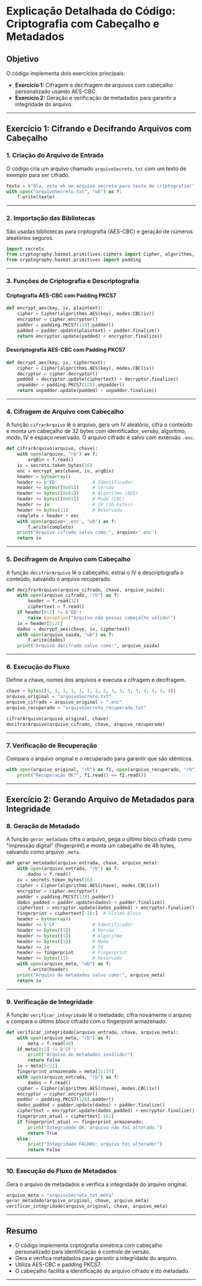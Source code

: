 # Explicação Detalhada do Código: Criptografia com Cabeçalho e Metadados

## Objetivo

O código implementa dois exercícios principais:

- **Exercício 1:** Cifragem e decifragem de arquivos com cabeçalho personalizado usando AES-CBC.
- **Exercício 2:** Geração e verificação de metadados para garantir a integridade do arquivo.

---

## Exercício 1: Cifrando e Decifrando Arquivos com Cabeçalho

### 1. Criação do Arquivo de Entrada

O código cria um arquivo chamado `arquivoSecreto.txt` com um texto de exemplo para ser cifrado.

```python
texto = b'Ola, este eh um arquivo secreto para teste de criptografia!'
with open("arquivoSecreto.txt", "wb") as f:
    f.write(texto)
```

---

### 2. Importação das Bibliotecas

São usadas bibliotecas para criptografia (AES-CBC) e geração de números aleatórios seguros.

```python
import secrets
from cryptography.hazmat.primitives.ciphers import Cipher, algorithms, modes
from cryptography.hazmat.primitives import padding
```

---

### 3. Funções de Criptografia e Descriptografia

#### Criptografia AES-CBC com Padding PKCS7

```python
def encrypt_aes(key, iv, plaintext):
    cipher = Cipher(algorithms.AES(key), modes.CBC(iv))
    encryptor = cipher.encryptor()
    padder = padding.PKCS7(128).padder()
    padded = padder.update(plaintext) + padder.finalize()
    return encryptor.update(padded) + encryptor.finalize()
```

#### Descriptografia AES-CBC com Padding PKCS7

```python
def decrypt_aes(key, iv, ciphertext):
    cipher = Cipher(algorithms.AES(key), modes.CBC(iv))
    decryptor = cipher.decryptor()
    padded = decryptor.update(ciphertext) + decryptor.finalize()
    unpadder = padding.PKCS7(128).unpadder()
    return unpadder.update(padded) + unpadder.finalize()
```

---

### 4. Cifragem de Arquivo com Cabeçalho

A função `cifrarArquivo` lê o arquivo, gera um IV aleatório, cifra o conteúdo e monta um cabeçalho de 32 bytes com identificador, versão, algoritmo, modo, IV e espaço reservado. O arquivo cifrado é salvo com extensão `.enc`.

```python
def cifrarArquivo(arquivo, chave):
    with open(arquivo, "rb") as f:
        arqBin = f.read()
    iv = secrets.token_bytes(16)
    enc = encrypt_aes(chave, iv, arqBin)
    header = bytearray()
    header += b'ED'             # Identificador
    header += bytes([0x01])     # Versão
    header += bytes([0x01])     # Algoritmo (AES)
    header += bytes([0x01])     # Modo (CBC)
    header += iv                # IV (16 bytes)
    header += bytes(11)         # Reservado
    completo = header + enc
    with open(arquivo+'.enc', "wb") as f:
        f.write(completo)
    print("Arquivo cifrado salvo como:", arquivo+'.enc')
    return iv
```

---

### 5. Decifragem de Arquivo com Cabeçalho

A função `decifrarArquivo` lê o cabeçalho, extrai o IV e descriptografa o conteúdo, salvando o arquivo recuperado.

```python
def decifrarArquivo(arquivo_cifrado, chave, arquivo_saida):
    with open(arquivo_cifrado, "rb") as f:
        header = f.read(32)
        ciphertext = f.read()
    if header[0:2] != b'ED':
        raise Exception("Arquivo não possui cabeçalho válido!")
    iv = header[5:21]
    dados = decrypt_aes(chave, iv, ciphertext)
    with open(arquivo_saida, "wb") as f:
        f.write(dados)
    print("Arquivo decifrado salvo como:", arquivo_saida)
```

---

### 6. Execução do Fluxo

Define a chave, nomes dos arquivos e executa a cifragem e decifragem.

```python
chave = bytes([1, 1, 1, 1, 2, 2, 2, 2, 3, 3, 3, 3, 4, 4, 4, 4])
arquivo_original = "arquivoSecreto.txt"
arquivo_cifrado = arquivo_original + ".enc"
arquivo_recuperado = "arquivoSecreto_recuperado.txt"

cifrarArquivo(arquivo_original, chave)
decifrarArquivo(arquivo_cifrado, chave, arquivo_recuperado)
```

---

### 7. Verificação de Recuperação

Compara o arquivo original e o recuperado para garantir que são idênticos.

```python
with open(arquivo_original, "rb") as f1, open(arquivo_recuperado, "rb") as f2:
    print("Recuperação OK?", f1.read() == f2.read())
```

---

## Exercício 2: Gerando Arquivo de Metadados para Integridade

### 8. Geração de Metadado

A função `gerar_metadado` cifra o arquivo, pega o último bloco cifrado como "impressão digital" (fingerprint) e monta um cabeçalho de 48 bytes, salvando como arquivo `.meta`.

```python
def gerar_metadado(arquivo_entrada, chave, arquivo_meta):
    with open(arquivo_entrada, "rb") as f:
        dados = f.read()
    iv = secrets.token_bytes(16)
    cipher = Cipher(algorithms.AES(chave), modes.CBC(iv))
    encryptor = cipher.encryptor()
    padder = padding.PKCS7(128).padder()
    dados_padded = padder.update(dados) + padder.finalize()
    ciphertext = encryptor.update(dados_padded) + encryptor.finalize()
    fingerprint = ciphertext[-16:]  # Último bloco
    header = bytearray()
    header += b'CF'             # Identificador
    header += bytes([1])        # Versão
    header += bytes([1])        # Algoritmo
    header += bytes([1])        # Modo
    header += iv                # IV
    header += fingerprint       # Fingerprint
    header += bytes(11)         # Reservado
    with open(arquivo_meta, "wb") as f:
        f.write(header)
    print("Arquivo de metadados salvo como:", arquivo_meta)
    return iv
```

---

### 9. Verificação de Integridade

A função `verificar_integridade` lê o metadado, cifra novamente o arquivo e compara o último bloco cifrado com o fingerprint armazenado.

```python
def verificar_integridade(arquivo_entrada, chave, arquivo_meta):
    with open(arquivo_meta, "rb") as f:
        meta = f.read(48)
    if meta[0:2] != b'CF':
        print("Arquivo de metadados inválido!")
        return False
    iv = meta[5:21]
    fingerprint_armazenado = meta[21:37]
    with open(arquivo_entrada, "rb") as f:
        dados = f.read()
    cipher = Cipher(algorithms.AES(chave), modes.CBC(iv))
    encryptor = cipher.encryptor()
    padder = padding.PKCS7(128).padder()
    dados_padded = padder.update(dados) + padder.finalize()
    ciphertext = encryptor.update(dados_padded) + encryptor.finalize()
    fingerprint_atual = ciphertext[-16:]
    if fingerprint_atual == fingerprint_armazenado:
        print("Integridade OK: arquivo não foi alterado.")
        return True
    else:
        print("Integridade FALHOU: arquivo foi alterado!")
        return False
```

---

### 10. Execução do Fluxo de Metadados

Gera o arquivo de metadados e verifica a integridade do arquivo original.

```python
arquivo_meta = "arquivoSecreto.txt.meta"
gerar_metadado(arquivo_original, chave, arquivo_meta)
verificar_integridade(arquivo_original, chave, arquivo_meta)
```

---

## Resumo

- O código implementa criptografia simétrica com cabeçalho personalizado para identificação e controle de versão.
- Gera e verifica metadados para garantir a integridade do arquivo.
- Utiliza AES-CBC e padding PKCS7.
- O cabeçalho facilita a identificação do arquivo cifrado e do metadado.

---